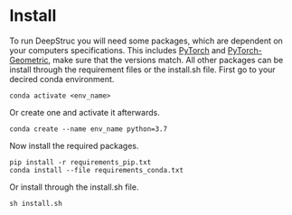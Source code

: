 # Install
To run DeepStruc you will need some packages, which are dependent on your computers specifications. 
This includes [PyTorch](https://pytorch.org/) and 
[PyTorch-Geometric](https://pytorch-geometric.readthedocs.io/en/latest/notes/installation.html), make sure that
the versions match.
All other packages can be install through the requirement files or the install.sh file. 
First go to your decired conda environment.
 ```
conda activate <env_name>
``` 
Or create one and activate it afterwards.
```
conda create --name env_name python=3.7
``` 
Now install the required packages.
```
pip install -r requirements_pip.txt
conda install --file requirements_conda.txt
``` 
Or install through the install.sh file.
```
sh install.sh
``` 

